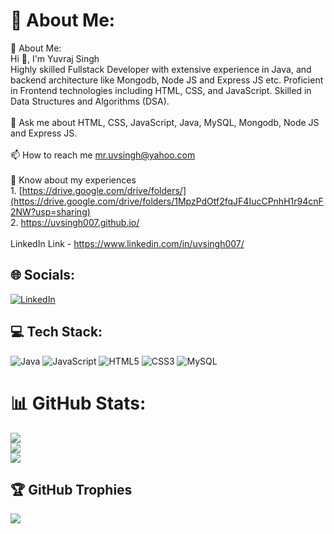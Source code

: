 # 💫 About Me:
💫 About Me:<br>Hi 👋, I'm Yuvraj Singh<br>Highly skilled Fullstack Developer with extensive experience in Java, and backend architecture like Mongodb, Node JS and Express JS etc. Proficient in Frontend technologies including HTML, CSS, and JavaScript. Skilled in Data Structures and Algorithms (DSA).<br><br>💬 Ask me about HTML, CSS, JavaScript, Java, MySQL, Mongodb, Node JS and Express JS.<br><br>📫 How to reach me mr.uvsingh@yahoo.com<br>
<br>📄 Know about my experiences
<br>1. [https://drive.google.com/drive/folders/](https://drive.google.com/drive/folders/1MpzPdOtf2fqJF4IucCPnhH1r94cnF2NW?usp=sharing) <br> 2. https://uvsingh007.github.io/<br> <br> LinkedIn Link - https://www.linkedin.com/in/uvsingh007/<br>


## 🌐 Socials:
[![LinkedIn](https://img.shields.io/badge/LinkedIn-%230077B5.svg?logo=linkedin&logoColor=white)](https://www.linkedin.com/in/uvsingh007/) 


## 💻 Tech Stack:
![Java](https://img.shields.io/badge/java-%23ED8B00.svg?style=for-the-badge&logo=java&logoColor=white) ![JavaScript](https://img.shields.io/badge/javascript-%23323330.svg?style=for-the-badge&logo=javascript&logoColor=%23F7DF1E) 
![HTML5](https://img.shields.io/badge/html5-%23E34F26.svg?style=for-the-badge&logo=html5&logoColor=white)
![CSS3](https://img.shields.io/badge/css3-%231572B6.svg?style=for-the-badge&logo=css3&logoColor=white)
![MySQL](https://img.shields.io/badge/mysql-%2300f.svg?style=for-the-badge&logo=mysql&logoColor=white) 

# 📊 GitHub Stats:
![](https://github-readme-stats.vercel.app/api?username=uvsingh007&theme=dark&hide_border=false&include_all_commits=false&count_private=true)<br/>
![](https://github-readme-streak-stats.herokuapp.com/?user=uvsingh007&theme=dark&hide_border=false)<br/>
![](https://github-readme-stats.vercel.app/api/top-langs/?username=uvsingh007&theme=dark&hide_border=false&include_all_commits=false&count_private=true&layout=compact)

## 🏆 GitHub Trophies
![](https://github-profile-trophy.vercel.app/?username=uvsingh007&theme=radical&no-frame=false&no-bg=true&margin-w=4)


